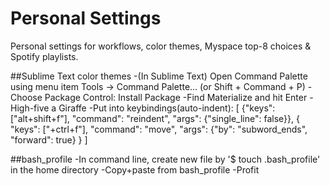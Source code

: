 # Personal Settings

Personal settings for workflows, color themes, Myspace top-8 choices & Spotify playlists.

##Sublime Text color themes
        -(In Sublime Text) Open Command Palette using menu item Tools -> Command Palette... (or Shift + Command + P)
        -Choose Package Control: Install Package
        -Find Materialize and hit Enter
        -High-five a Giraffe 
        -Put into keybindings(auto-indent): 
        [
	{"keys": ["alt+shift+f"], "command": "reindent", "args": {"single_line": false}},
	{ "keys": ["+ctrl+f"], "command": "move", "args": {"by": "subword_ends", "forward": true} }
        ]

##bash_profile
        -In command line, create new file by '$ touch .bash_profile' in the home directory
        -Copy+paste from bash_profile
        -Profit
